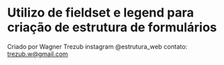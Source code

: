 # Utilizo de fieldset e legend para criação de estrutura de formulários
  
Criado por Wagner Trezub
instagram @estrutura_web
contato: trezub.w@gmail.com

